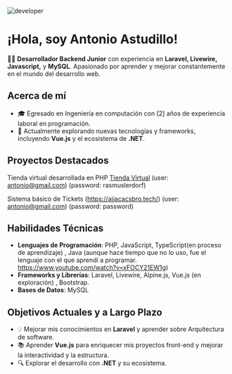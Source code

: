 
![developer](https://user-images.githubusercontent.com/58786364/170402930-f4618960-4db2-43f3-8291-ff50427ac330.gif)



# ¡Hola, soy Antonio Astudillo!

👨‍💻 **Desarrollador Backend Junior** con experiencia en **Laravel, Livewire, Javascript,** y **MySQL**. Apasionado por aprender y mejorar constantemente en el mundo del desarrollo web.

## Acerca de mí
- 🎓 Egresado en Ingeniería en computación con [2] años de experiencia laboral en programación.
- 🌱 Actualmente explorando nuevas tecnologías y frameworks, incluyendo **Vue.js** y el ecosistema de **.NET**.




## Proyectos Destacados

Tienda virtual desarrollada en PHP
[Tienda Virtual](https://www.antonioastudillo.com/)
(user: antonio@gmail.com) (password: rasmuslerdorf)


Sistema básico de Tickets 
(https://ajjacacsbro.tech/)
(user: antonio@gmail.com) (password: password)


## Habilidades Técnicas
- **Lenguajes de Programación**: PHP, JavaScript, TypeScript(en proceso de aprendizaje) , Java (aunque hace tiempo que no lo uso, fue el lenguaje con el que aprendí a programar. https://www.youtube.com/watch?v=xFOCY21EW1g)
- **Frameworks y Librerías**: Laravel, Livewire, Alpine.js, Vue.js (en exploración) , Bootstrap.
- **Bases de Datos**: MySQL


## Objetivos Actuales y a Largo Plazo
- 💡 Mejorar mis conocimientos en **Laravel** y aprender sobre Arquitectura de software.
- 📚 Aprender **Vue.js** para enriquecer mis proyectos front-end y mejorar la interactividad y la estructura.
- 🔍 Explorar el desarrollo con **.NET** y su ecosistema.





